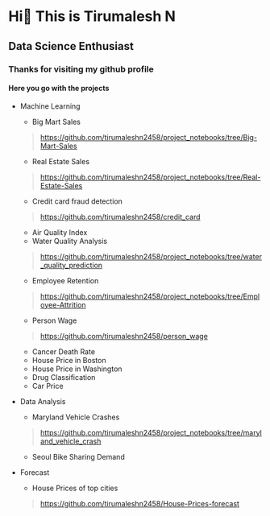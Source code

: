 # Hi👋  This is Tirumalesh N
## Data Science Enthusiast 
### Thanks for visiting my github profile

#### Here you go with the projects

- Machine Learning
  - Big Mart Sales
  > https://github.com/tirumaleshn2458/project_notebooks/tree/Big-Mart-Sales
  - Real Estate Sales
  > https://github.com/tirumaleshn2458/project_notebooks/tree/Real-Estate-Sales
  - Credit card fraud detection
  > https://github.com/tirumaleshn2458/credit_card 
  - Air Quality Index
  - Water Quality Analysis
  > https://github.com/tirumaleshn2458/project_notebooks/tree/water_quality_prediction
  - Employee Retention
  > https://github.com/tirumaleshn2458/project_notebooks/tree/Employee-Attrition
  - Person Wage
  > https://github.com/tirumaleshn2458/person_wage
  - Cancer Death Rate 
  - House Price in Boston
  - House Price in Washington
  - Drug Classification
  - Car Price
 
  
  

- Data Analysis
  - Maryland Vehicle Crashes
  > https://github.com/tirumaleshn2458/project_notebooks/tree/maryland_vehicle_crash
  - Seoul Bike Sharing Demand
- Forecast
  - House Prices of top cities
  > https://github.com/tirumaleshn2458/House-Prices-forecast
